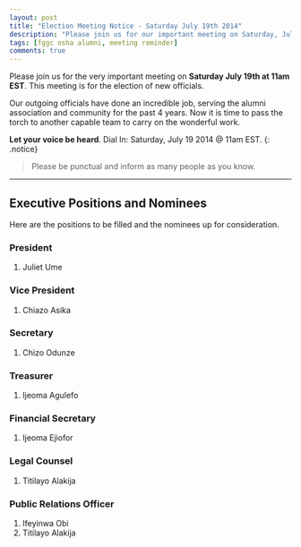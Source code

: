 ```yaml
---
layout: post
title: "Election Meeting Notice - Saturday July 19th 2014"
description: "Please join us for our important meeting on Saturday, July 19, 2014 at 11am EST to elect the new alumni association officials."
tags: [fggc osha alumni, meeting reminder]
comments: true
---
```


Please join us for the very important meeting on **Saturday July 19th at 11am EST**. This meeting is for the election of new officials. 

Our outgoing officials have done an incredible job, serving the alumni association and community for the past 4 years. Now it is time to pass the torch to another capable team to carry on the wonderful work.

**Let your voice be heard**. Dial In: Saturday, July 19 2014 @ 11am EST.
{: .notice} 

> Please be punctual and inform as many people as you know.

---

## Executive Positions and Nominees

Here are the positions to be filled and the nominees up for consideration. 

### President
1. Juliet Ume

### Vice President
1. Chiazo Asika

### Secretary
1. Chizo Odunze

### Treasurer
1. Ijeoma Agulefo

### Financial Secretary
1. Ijeoma Ejiofor

### Legal Counsel
1. Titilayo Alakija

### Public Relations Officer
1. Ifeyinwa Obi
2. Titilayo Alakija

